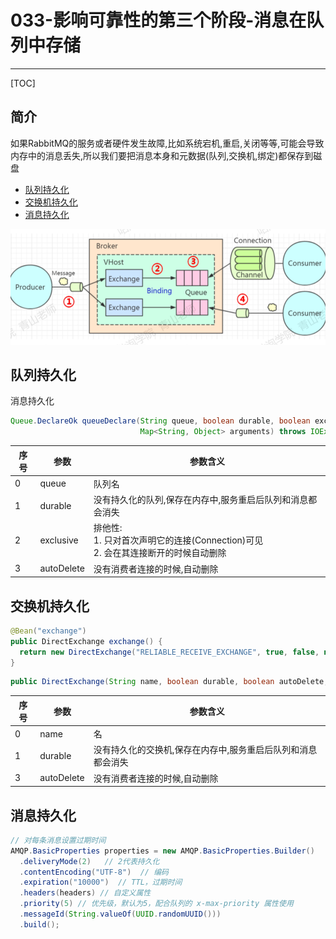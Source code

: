 # 033-影响可靠性的第三个阶段-消息在队列中存储

---

[TOC]

## 简介

如果RabbitMQ的服务或者硬件发生故障,比如系统宕机,重启,关闭等等,可能会导致内存中的消息丢失,所以我们要把消息本身和元数据(队列,交换机,绑定)都保存到磁盘

- [队列持久化](#队列持久化)
- [交换机持久化](#交换机持久化)
- [消息持久化](#消息持久化)

![image-20201119112438108](../../../../../assets/image-20201119112438108.png)

## 队列持久化

消息持久化

```java
Queue.DeclareOk queueDeclare(String queue, boolean durable, boolean exclusive, boolean autoDelete,
                             Map<String, Object> arguments) throws IOException;
```

| 序号 | 参数       | 参数含义                                                     |
| ---- | ---------- | ------------------------------------------------------------ |
| 0    | queue      | 队列名                                                       |
| 1    | durable    | 没有持久化的队列,保存在内存中,服务重启后队列和消息都会消失   |
| 2    | exclusive  | 排他性:<br />1. 只对首次声明它的连接(Connection)可见<br />2. 会在其连接断开的时候自动删除 |
| 3    | autoDelete | 没有消费者连接的时候,自动删除                                |

## 交换机持久化

```java
@Bean("exchange")
public DirectExchange exchange() {
  return new DirectExchange("RELIABLE_RECEIVE_EXCHANGE", true, false, new HashMap<>());
}
```

```java
public DirectExchange(String name, boolean durable, boolean autoDelete, Map<String, Object> arguments) {

```

| 序号 | 参数       | 参数含义                                                     |
| ---- | ---------- | ------------------------------------------------------------ |
| 0    | name       | 名                                                           |
| 1    | durable    | 没有持久化的交换机,保存在内存中,服务重启后队列和消息都会消失 |
| 3    | autoDelete | 没有消费者连接的时候,自动删除                                |

## 消息持久化

```java
// 对每条消息设置过期时间
AMQP.BasicProperties properties = new AMQP.BasicProperties.Builder()
  .deliveryMode(2)   // 2代表持久化
  .contentEncoding("UTF-8")  // 编码
  .expiration("10000")  // TTL，过期时间
  .headers(headers) // 自定义属性
  .priority(5) // 优先级，默认为5，配合队列的 x-max-priority 属性使用
  .messageId(String.valueOf(UUID.randomUUID()))
  .build();
```

